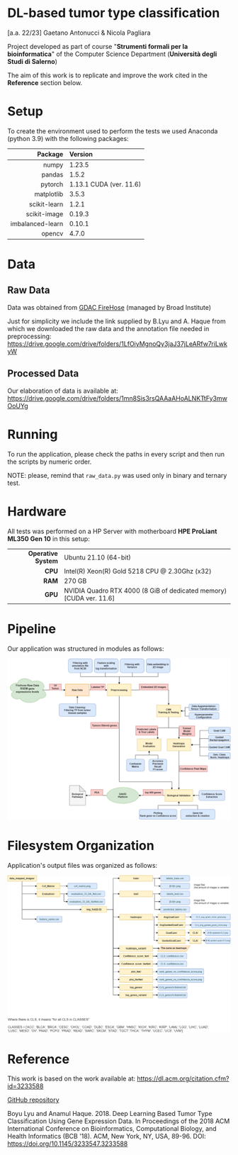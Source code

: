# DL-based tumor type classification
[a.a. 22/23] Gaetano Antonucci & Nicola Pagliara

Project developed as part of course "**Strumenti formali per la bioinformatica**" of the Computer Science
Department (**Università degli Studi di Salerno**)

The aim of this work is to replicate and improve the work cited in the **Reference** section below. 

# Setup
To create the environment used to perform the tests we used Anaconda (python 3.9) with the following packages:

|                 Package | Version                   |
|------------------------:|:--------------------------|
|                   numpy | 1.23.5                    |
|                  pandas | 1.5.2                     |
|                 pytorch | 1.13.1 CUDA (ver. 11.6)   |
|              matplotlib | 3.5.3                     |
|            scikit-learn | 1.2.1                     |
|            scikit-image | 0.19.3                    |
|        imbalanced-learn | 0.10.1                    |
|                  opencv | 4.7.0                     |

# Data
## Raw Data
Data was obtained from [GDAC FireHose](https://gdac.broadinstitute.org/) (managed by Broad Institute)

Just for simplicity we include the link supplied by B.Lyu and A. Haque from which we downloaded the raw data and the annotation file
needed in preprocessing:
https://drive.google.com/drive/folders/1LfOiyMgnoQy3jaJ37jLeARfw7riLwkyW

## Processed Data
Our elaboration of data is available at:
https://drive.google.com/drive/folders/1mn8Sis3rsQAAaAHoALNKTtFy3mwOoUYg

# Running
To run the application, please check the paths in every script and then run the scripts by numeric order.

NOTE: please, remind that ```raw_data.py``` was used only in binary and ternary test.
# Hardware
All tests was performed on a HP Server with motherboard **HPE ProLiant ML350 Gen 10** in this setup:

|                      |                                                                       |
|---------------------:|:----------------------------------------------------------------------|
| **Operative System** | Ubuntu 21.10 (64-bit)                                                 |
|              **CPU** | Intel(R) Xeon(R) Gold 5218 CPU @ 2.30Ghz (x32)                        |
|              **RAM** | 270 GB                                                                |
|              **GPU** | NVIDIA Quadro RTX 4000 (8 GiB of dedicated memory) \[CUDA ver. 11.6\] |
# Pipeline
Our application was structured in modules as follows:

![Project Pipeline](/deliverables/Pipeline.png)
# Filesystem Organization
Application's output files was organized as follows:

![Project Output files filesystem organization](/deliverables/Filesystem.png)

# Reference

This work is based on the work available at: https://dl.acm.org/citation.cfm?id=3233588

[GitHub repository](https://github.com/HHHit/DL-based-Tumor-Classification)

Boyu Lyu and Anamul Haque. 2018. Deep Learning Based Tumor Type Classification Using Gene Expression Data. In Proceedings of the 2018 ACM International Conference on Bioinformatics, Computational Biology, and Health Informatics (BCB '18). ACM, New York, NY, USA, 89-96. DOI: https://doi.org/10.1145/3233547.3233588
